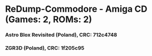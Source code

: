 # ReDump-Commodore - Amiga CD (Games: 2, ROMs: 2)
### Astro Blox Revisited (Poland), CRC: 712c4748
### ZGR3D (Poland), CRC: 1f205c95
